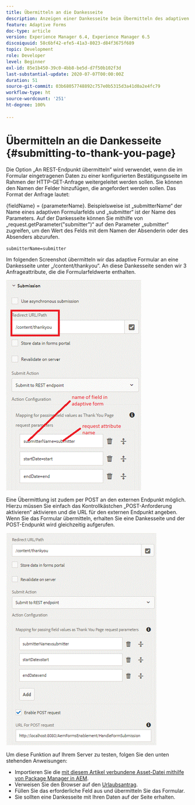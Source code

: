 ```yaml
---
title: Übermitteln an die Dankesseite
description: Anzeigen einer Dankesseite beim Übermitteln des adaptiven Formulars
feature: Adaptive Forms
doc-type: article
version: Experience Manager 6.4, Experience Manager 6.5
discoiquuid: 58c6bf42-efe5-41a3-8023-d84f3675f689
topic: Development
role: Developer
level: Beginner
exl-id: 85e1b450-39c0-4bb8-be5d-d7f50b102f3d
last-substantial-update: 2020-07-07T00:00:00Z
duration: 51
source-git-commit: 03b68057748892c757e0b5315d3a41d0a2e4fc79
workflow-type: ht
source-wordcount: '251'
ht-degree: 100%

---
```


# Übermitteln an die Dankesseite {#submitting-to-thank-you-page}

Die Option „An REST-Endpunkt übermitteln“ wird verwendet, wenn die im Formular eingetragenen Daten zu einer konfigurierten Bestätigungsseite im Rahmen der HTTP-GET-Anfrage weitergeleitet werden sollen. Sie können den Namen der Felder hinzufügen, die angefordert werden sollen. Das Format der Anfrage lautet:

\{fieldName\} = \{parameterName\}. Beispielsweise ist „submitterName“ der Name eines adaptiven Formularfelds und „submitter“ ist der Name des Parameters. Auf der Dankesseite können Sie mithilfe von „request.getParameter(&quot;submitter&quot;)“ auf den Parameter „submitter“ zugreifen, um den Wert des Felds mit dem Namen der Absenderin oder des Absenders abzurufen.

`submitterName=submitter`

Im folgenden Screenshot übermitteln wir das adaptive Formular an eine Dankesseite unter „/content/thankyou“. An diese Dankesseite senden wir 3 Anfrageattribute, die die Formularfeldwerte enthalten.

![Dankesseite](assets/thankyoupage.gif)

Eine Übermittlung ist zudem per POST an den externen Endpunkt möglich. Hierzu müssen Sie einfach das Kontrollkästchen „POST-Anforderung aktivieren“ aktivieren und die URL für den externen Endpunkt angeben. Wenn Sie das Formular übermitteln, erhalten Sie eine Dankesseite und der POST-Endpunkt wird gleichzeitig aufgerufen.

![Capture-Konfiguration](assets/capture.gif)

Um diese Funktion auf Ihrem Server zu testen, folgen Sie den unten stehenden Anweisungen:

* Importieren Sie die [mit diesem Artikel verbundene Asset-Datei mithilfe von Package Manager in AEM](assets/submittingtorestendpoint.zip).
* Verweisen Sie den Browser auf den [Urlaubsantrag](http://localhost:4502/content/dam/formsanddocuments/helpx/timeoffrequestform/jcr:content?wcmmode=disabled).
* Füllen Sie das erforderliche Feld aus und übermitteln Sie das Formular.
* Sie sollten eine Dankesseite mit Ihren Daten auf der Seite erhalten.
